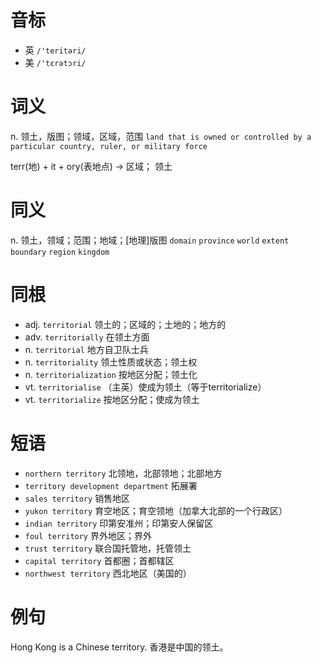 # 音标

- 英 `/'teritəri/`
- 美 `/'tɛrətɔri/`

# 词义

n. 领土，版图；领域，区域，范围
`land that is owned or controlled by a particular country, ruler, or military force`



terr(地) + it + ory(表地点) → 区域； 领土

# 同义

n. 领土，领域；范围；地域；[地理]版图
`domain` `province` `world` `extent` `boundary` `region` `kingdom`

# 同根

- adj. `territorial` 领土的；区域的；土地的；地方的
- adv. `territorially` 在领土方面
- n. `territorial` 地方自卫队士兵
- n. `territoriality` 领土性质或状态；领土权
- n. `territorialization` 按地区分配；领土化
- vt. `territorialise` （主英）使成为领土（等于territorialize）
- vt. `territorialize` 按地区分配；使成为领土

# 短语

- `northern territory` 北领地，北部领地；北部地方
- `territory development department` 拓展署
- `sales territory` 销售地区
- `yukon territory` 育空地区；育空领地（加拿大北部的一个行政区）
- `indian territory` 印第安准州；印第安人保留区
- `foul territory` 界外地区；界外
- `trust territory` 联合国托管地，托管领土
- `capital territory` 首都圈；首都辖区
- `northwest territory` 西北地区（美国的）

# 例句

Hong Kong is a Chinese territory.
香港是中国的领土。



